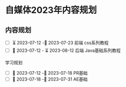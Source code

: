 # 自媒体2023年内容规划
## 内容规划
- [ ] ⏳ 2023-07-12 -🛫 2023-07-23 前端 css系列教程
- [ ] 🛫 2023-07-12 - ⏳ 2023-08-12  后端  Java基础系列教程

学习规划
- [ ] 🛫 2023-07-12 -📅 2023-07-18   PR基础
- [ ] 🛫 2023-07-18 -📅 2023-07-31  AE基础
